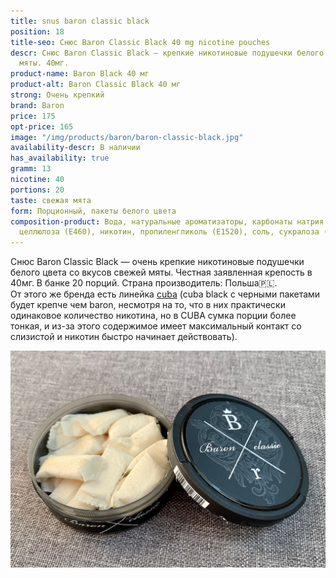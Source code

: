```yaml
---
title: snus baron classic black
position: 18
title-seo: Снюс Baron Classic Black 40 mg nicotine pouches
descr: Снюс Baron Classic Black – крепкие никотиновые подушечки белого цвета со свежей
  мяты. 40мг.
product-name: Baron Black 40 мг
product-alt: Baron Classic Black 40 мг
strong: Очень крепкий
brand: Baron
price: 175
opt-price: 165
image: "/img/products/baron/baron-classic-black.jpg"
availability-descr: В наличии
has_availability: true
gramm: 13
nicotine: 40
portions: 20
taste: свежая мята
form: Порционный, пакеты белого цвета
composition-product: Вода, натуральные ароматизаторы, карбонаты натрия (E500), микрокристаллическая
  целлюлоза (E460), никотин, пропиленгликоль (E1520), соль, сукралоза (E955)
---
```


Снюс Baron Classic Black — очень крепкие никотиновые подушечки белого цвета со вкусов свежей мяты. Честная заявленная крепость в 40мг. В банке 20 порций. Страна производитель: Польша🇵🇱.<br>
От этого же бренда есть линейка <a href="/snus-cuba">cuba</a> (cuba black c черными пакетами будет крепче чем baron, несмотря на то, что в них практически одинаковое количество никотина, но в CUBA сумка порции более тонкая, и из-за этого содержимое имеет максимальный контакт со слизистой и никотин быстро начинает действовать).
<div class="mb-3">
<img class="img-fluid" src="/img/products/baron/baron-classic-open.jpg" alt="nicotine pouches baron classic black 40 mg open">
</div>